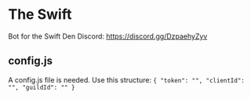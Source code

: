 # The Swift
Bot for the Swift Den Discord: https://discord.gg/DzpaehyZyv

## config.js

A config.js file is needed. Use this structure:
`{
"token": "",
"clientId": "",
"guildId": ""
}`
